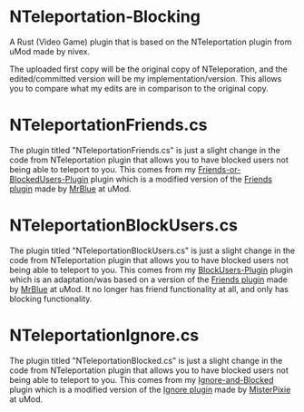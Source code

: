 # NTeleportation-Blocking
A Rust (Video Game) plugin that is based on the NTeleportation plugin from uMod made by nivex.

The uploaded first copy will be the original copy of NTeleporation, and the edited/committed version will be my implementation/version. This allows you to compare what my edits are in comparison to the original copy.

# NTeleportationFriends.cs
The plugin titled "NTeleportationFriends.cs" is just a slight change in the code from NTeleportation plugin that allows you to have blocked users not being able to teleport to you. This comes from my [Friends-or-BlockedUsers-Plugin](https://github.com/ViolationHandler-exe/Friends-or-BlockedUsers-Plugin) plugin which is a modified version of the [Friends plugin](https://umod.org/plugins/friends) made by [MrBlue](https://umod.org/user/MrBlue) at uMod.

# NTeleportationBlockUsers.cs
The plugin titled "NTeleportationBlockUsers.cs" is just a slight change in the code from NTeleportation plugin that allows you to have blocked users not being able to teleport to you. This comes from my [BlockUsers-Plugin](https://github.com/ViolationHandler-exe/BlockUsers) plugin which is an adaptation/was based on a version of the [Friends plugin](https://umod.org/plugins/friends) made by [MrBlue](https://umod.org/user/MrBlue) at uMod. It no longer has friend functionality at all, and only has blocking functionality.


# NTeleportationIgnore.cs

The plugin titled "NTeleportationBlocked.cs" is just a slight change in the code from NTeleportation plugin that allows you to have blocked users not being able to teleport to you. This comes from my [Ignore-and-Blocked](https://github.com/ViolationHandler-exe/Ignore-and-Blocked) plugin which is a modified version of the [Ignore plugin](https://umod.org/plugins/ignore) made by [MisterPixie](https://umod.org/user/MisterPixie) at uMod.
